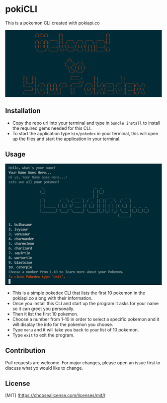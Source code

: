 # pokiCLI

This is a pokemon CLI created with pokiapi.co

![PokeCLI Title Screen](/Images/pokeCLI.PNG)

## Installation

- Copy the repo url into your terminal and type in `bundle install` to install the required gems needed for this CLI.
- To start the application type `bin/pokedex` in your terminal, this will open up the files and start the application in your terminal.

## Usage

![pokeCLI Start Screen](/Images/startScreen.PNG)
- This is a simple pokedex CLI that lists the first 10 pokemon in the pokiapi.co along with their information.
- Once you install this CLI and start up the program it asks for your name so it can greet you personally.
- Then it list the first 10 pokemon.
- Choose a number from 1-10 in order to select a specific pokemon and it will display the info for the pokemon you choose.
- Type `menu` and it will take you back to your list of 10 pokemon.
- Type `exit` to exit the program.

## Contribution

Pull requests are welcome. For major changes, please open an issue first to discuss what yo would like to change.

## License

[MIT]
(https://choosealicense.com/licenses/mit/)
